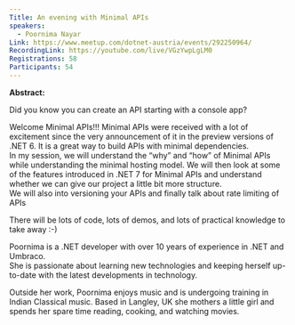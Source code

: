 ```yaml
---
Title: An evening with Minimal APIs
speakers:
  - Poornima Nayar
Link: https://www.meetup.com/dotnet-austria/events/292250964/
RecordingLink: https://youtube.com/live/VGzYwpLgLM0
Registrations: 58
Participants: 54
---
```


**Abstract:**

Did you know you can create an API starting with a console app?

Welcome Minimal APIs!!! Minimal APIs were received with a lot of excitement since the very announcement of it in the preview versions of .NET 6. It is a great way to build APIs with minimal dependencies.  
In my session, we will understand the “why” and “how” of Minimal APIs while understanding the minimal hosting model. We will then look at some of the features introduced in .NET 7 for Minimal APIs and understand whether we can give our project a little bit more structure.  
We will also into versioning your APIs and finally talk about rate limiting of APIs

There will be lots of code, lots of demos, and lots of practical knowledge to take away :-)

Poornima is a .NET developer with over 10 years of experience in .NET and Umbraco.  
She is passionate about learning new technologies and keeping herself up-to-date with the latest developments in technology.

Outside her work, Poornima enjoys music and is undergoing training in Indian Classical music. Based in Langley, UK she mothers a little girl and spends her spare time reading, cooking, and watching movies.